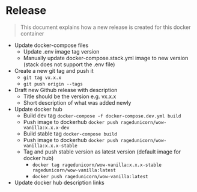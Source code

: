 # Release

> This document explains how a new release is created for this docker container

* Update docker-compose files
  * Update .env image tag version
  * Manually update docker-compose.stack.yml image to new version (stack does not support the .env file)
* Create a new git tag and push it
  * `git tag vx.x.x`
  * `git push origin --tags`
* Draft new Github release with description
  * Title should be the version e.g. vx.x.x
  * Short description of what was added newly
* Update docker hub
  * Build dev tag `docker-compose -f docker-compose.dev.yml build`
  * Push image to dockerhub `docker push ragedunicorn/wow-vanilla:x.x.x-dev`
  * Build stable tag `docker-compose build`
  * Push image to dockerhub `docker push ragedunicorn/wow-vanilla:x.x.x-stable`
  * Tag and push stable version as latest version (default image for docker hub)
    * `docker tag ragedunicorn/wow-vanilla:x.x.x-stable ragedunicorn/wow-vanilla:latest`
    * `docker push ragedunicorn/wow-vanilla:latest`
* Update docker hub description links
